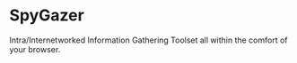 # SpyGazer
Intra/Internetworked Information Gathering Toolset all within the comfort of your browser.
